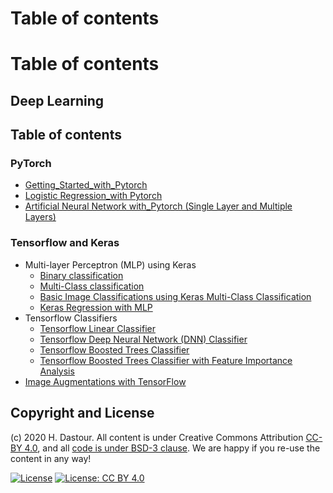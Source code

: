 # Table of contents

# Table of contents

## Deep Learning

## Table of contents

### PyTorch
* [Getting_Started_with_Pytorch](Getting_Started_with_Pytorch.ipynb)
* [Logistic Regression_with Pytorch](PyTorch_Logistic_Regression.ipynb)
* [Artificial Neural Network with_Pytorch (Single Layer and Multiple Layers)](PyTorch_ANN.ipynb)

### Tensorflow and Keras
* Multi-layer Perceptron (MLP) using Keras
	* [Binary classification](Keras_Binary_MLP.ipynb)
	* [Multi-Class classification](Keras_MultiClass_MLP.ipynb)
	* [Basic Image Classifications using Keras Multi-Class Classification](Basic_Image_Classifications_with_Keras.ipynb)
	* [Keras Regression with MLP](Keras_Regression.ipynb)
* Tensorflow Classifiers
	* [Tensorflow Linear Classifier](Tensorflow_Linear_Classifier.ipynb)
	* [Tensorflow Deep Neural Network (DNN) Classifier](Tensorflow_DNN_Classifier.ipynb)
	* [Tensorflow Boosted Trees Classifier](Tensorflow_Boosted_Trees_Classifier.ipynb)
	* [Tensorflow Boosted Trees Classifier with Feature Importance Analysis](Tensorflow_Boosted_Trees_Classifier_with_Feature_Importance_Analysis.ipynb)
* [Image Augmentations with TensorFlow](TensorFlow_Augmenting_Images.ipynb)
	
## Copyright and License
(c) 2020 H. Dastour. All content is under Creative Commons Attribution [CC-BY 4.0](https://creativecommons.org/licenses/by/4.0/legalcode.txt), and all [code is under BSD-3 clause](https://github.com/engineersCode/EngComp/blob/master/LICENSE). We are happy if you re-use the content in any way!

[![License](https://img.shields.io/badge/License-BSD%203--Clause-blue.svg)](https://opensource.org/licenses/BSD-3-Clause) [![License: CC BY 4.0](https://img.shields.io/badge/License-CC%20BY%204.0-lightgrey.svg)](https://creativecommons.org/licenses/by/4.0/)
